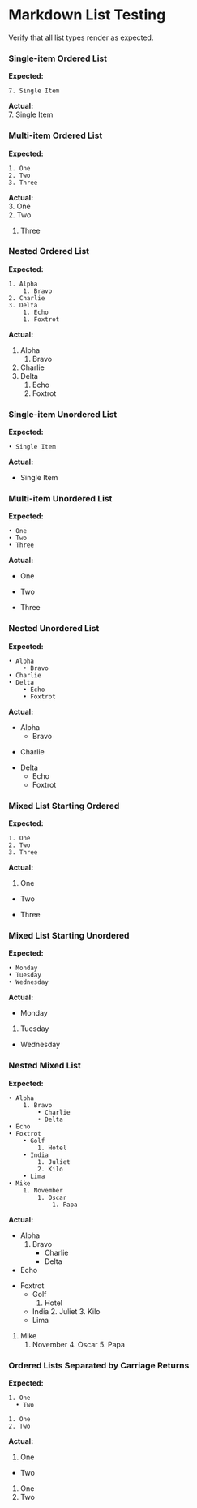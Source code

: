 # Markdown List Testing
Verify that all list types render as expected.

### Single-item Ordered List

**Expected:**  
```
7. Single Item
```

**Actual:**  
7. Single Item

### Multi-item Ordered List  

**Expected:**  
```
1. One
2. Two
3. Three
```

**Actual:**  
3. One  
2. Two  
1. Three  

### Nested Ordered List

**Expected:**  
```
1. Alpha
    1. Bravo
2. Charlie
3. Delta
    1. Echo
    1. Foxtrot
```

**Actual:**  
1. Alpha  
    1. Bravo  
1. Charlie  
1. Delta  
    1. Echo  
    1. Foxtrot  

### Single-item Unordered List

**Expected:**  
```
• Single Item
```

**Actual:**  
* Single Item

### Multi-item Unordered List

**Expected:**  
```
• One
• Two
• Three
```

**Actual:**  
* One
- Two
+ Three

### Nested Unordered List

**Expected:**  
```
• Alpha
    • Bravo
• Charlie
• Delta
    • Echo
    • Foxtrot
```

**Actual:**  
+ Alpha
    * Bravo
- Charlie
* Delta
    + Echo
    - Foxtrot

### Mixed List Starting Ordered

**Expected:**  
```
1. One
2. Two
3. Three
```

**Actual:**  
1. One  
+ Two  
- Three  

### Mixed List Starting Unordered

**Expected:**  
```
• Monday
• Tuesday
• Wednesday
```

**Actual:**  
+ Monday
1. Tuesday
* Wednesday

### Nested Mixed List

**Expected:**  
```
• Alpha
    1. Bravo
        • Charlie
        • Delta
• Echo
• Foxtrot
    • Golf
        1. Hotel
    • India
        1. Juliet
        2. Kilo
    • Lima
• Mike
    1. November
        1. Oscar
            1. Papa
```

**Actual:**  
- Alpha
    1. Bravo
        * Charlie
        + Delta
- Echo
* Foxtrot
    + Golf
        1. Hotel
    - India
        2. Juliet
        3. Kilo
    * Lima
1. Mike
    1. November
        4. Oscar
            5. Papa

### Ordered Lists Separated by Carriage Returns

**Expected:**  
```
1. One
  • Two

1. One
2. Two
```

**Actual:**  
1. One
  - Two
  
  
1. One
2. Two
